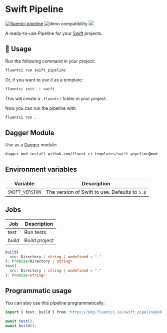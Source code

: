 # Swift Pipeline

[![fluentci pipeline](https://img.shields.io/badge/dynamic/json?label=pkg.fluentci.io&labelColor=%23000&color=%23460cf1&url=https%3A%2F%2Fapi.fluentci.io%2Fv1%2Fpipeline%2Fswift_pipeline&query=%24.version)](https://pkg.fluentci.io/swift_pipeline)
![deno compatibility](https://shield.deno.dev/deno/^1.37)
[![](https://img.shields.io/codecov/c/gh/fluent-ci-templates/swift-pipeline)](https://codecov.io/gh/fluent-ci-templates/swift-pipeline)

A ready-to-use Pipeline for your [Swift](https://www.swift.org/) projects.

## 🚀 Usage

Run the following command in your project:

```bash
fluentci run swift_pipeline
```

Or, if you want to use it as a template:

```bash
fluentci init -t swift
```

This will create a `.fluentci` folder in your project.

Now you can run the pipeline with:

```bash
fluentci run .
```

## Dagger Module

Use as a [Dagger](https://dagger.io) module:

```bash
dagger mod install github.com/fluent-ci-templates/swift-pipeline@mod
```

## Environment variables

| Variable        | Description                                    |
| --------------- | ---------------------------------------------- |
| `SWIFT_VERSION` | The version of Swift to use. Defaults to `5.8` |

## Jobs

| Job       | Description   |
| --------- | ------------- |
| test      | Run tests     |
| build     | Build project |

```typescript
build(
  src: Directory | string | undefined = "."
): Promise<Directory | string>
test(
  src: Directory | string | undefined = "."
): Promise<string>
```

## Programmatic usage

You can also use this pipeline programmatically:

```ts
import { test, build } from "https://pkg.fluentci.io/swift_pipeline@v0.4.1/mod.ts";

await test();
await build();
```
